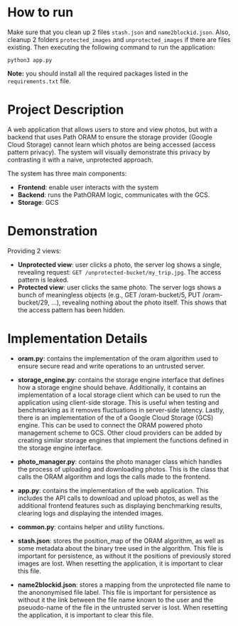# How to run
Make sure that you clean up 2 files `stash.json` and `name2blockid.json`. Also, cleanup 2 folders `protected_images` and `unprotected_images` if there are files existing. Then executing the following command to run the application:

```python3
python3 app.py
```

**Note:** you should install all the required packages listed in the `requirements.txt` file.

# Project Description
A web application that allows users to store and view photos, but with a backend that uses Path ORAM to ensure the storage provider (Google Cloud Storage) cannot learn which photos are being accessed (access pattern privacy). The system will visually demonstrate this privacy by contrasting it with a naive, unprotected approach.

The system has three main components:
- **Frontend**: enable user interacts with the system
- **Backend**: runs the PathORAM logic, communicates with the GCS.
- **Storage**: GCS

# Demonstration

Providing 2 views:
- **Unprotected view**: user clicks a photo, the server log shows a single, revealing request: `GET /unprotected-bucket/my_trip.jpg`. The access pattern is leaked.
- **Protected view**: user clicks the same photo. The server logs shows a bunch of meaningless objects (e.g., GET /oram-bucket/5, PUT /oram-bucket/29, ...), revealing nothing about the photo itself. This shows that the access pattern has been hidden.


# Implementation Details

- **oram.py**: contains the implementation of the oram algorithm used to ensure secure read and write operations to an untrusted server. 

- **storage_engine.py**: contains the storage engine interface that defines how a storage engine should behave. Additionally, it contains an implementation of a local storage client which can be used to run the application using client-side storage. This is useful when testing and benchmarking as it removes fluctuations in server-side latency. Lastly, there is an implementation of the of a Google Cloud Storage (GCS) engine. This can be used to connect the ORAM powered photo management scheme to GCS. Other cloud providers can be added by creating similar storage engines that implement the functions defined in the storage engine interface.

- **photo_manager.py**: contains the photo manager class which handles the process of uploading and downloading photos. This is the class that calls the ORAM algorithm and logs the calls made to the frontend.

- **app.py**: contains the implementation of the web application. This includes the API calls to download and upload photos, as well as the additional frontend features such as displaying benchmarking results, clearing logs and displaying the intended images.

- **common.py**: contains helper and utility functions.

- **stash.json**: stores the position_map of the ORAM algorithm, as well as some metadata about the binary tree used in the algorithm. This file is important for persistence, as without it the positions of previously stored images are lost. When resetting the application, it is important to clear this file.

- **name2blockid.json**: stores a mapping from the unprotected file name to the anononymised file label. This file is important for persistence as without it the link between the file name known to the user and the pseuodo-name of the file in the untrusted server is lost. When resetting the application, it is important to clear this file.